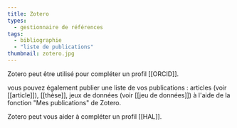 ```yaml
---
title: Zotero
types:
  - gestionnaire de références
tags:
  - bibliographie
  - "liste de publications"
thumbnail: zotero.jpg
---
```

Zotero peut être utilisé pour compléter un profil [[ORCID]]. 

vous pouvez également publier une liste de vos publications : articles (voir [[article]]), [[thèse]], jeux de données (voir [[jeu de données]]) à l'aide de la fonction "Mes publications" de Zotero. 

Zotero peut vous aider à compléter un profil [[HAL]].